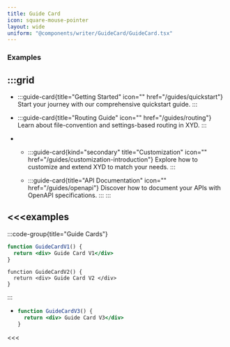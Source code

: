 ```yaml
---
title: Guide Card
icon: square-mouse-pointer
layout: wide
uniform: "@components/writer/GuideCard/GuideCard.tsx"
---
```


### Examples

:::grid
- 
  - 
    :::guide-card{title="Getting Started" icon="<IconCode/>" href="/guides/quickstart"}
    Start your journey with our comprehensive quickstart guide.
    :::
    
  - 
    :::guide-card{title="Routing Guide" icon="<IconCode/>" href="/guides/routing"}
    Learn about file-convention and settings-based routing in XYD.
    :::

- 
  - 
    :::guide-card{kind="secondary" title="Customization" icon="<IconCode/>" href="/guides/customization-introduction"}
    Explore how to customize and extend XYD to match your needs.
    :::
    
  - 
    :::guide-card{title="API Documentation" icon="<IconCode/>" href="/guides/openapi"}
    Discover how to document your APIs with OpenAPI specifications.
    :::
:::

<<<examples
- 
  :::code-group{title="Guide Cards"}
  ```jsx Guide Card Example
  function GuideCardV1() {
    return <div> Guide Card V1</div>
  }
  ```

  ```tsx Card Group V2 Sample
  function GuideCardV2() {
    return <div> Guide Card V2 </div>
  }
  ``` 
  :::

- 
  ```jsx 
  function GuideCardV3() {
    return <div> Guide Card V3</div>
  }
  ``` 
<<<